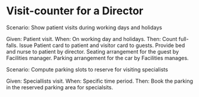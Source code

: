 # Visit-counter for a Director

Scenario: Show patient visits during working days and holidays

  Given: Patient visit.
  When: On working day and holidays.
  Then: Count full-falls.
        Issue Patient card to patient and visitor card to guests.
        Provide bed and nurse to patient by director.
        Seating arrangement for the guest by Facilities manager.
        Parking arrangement for the car by Facilities manages.

Scenario: Compute parking slots to reserve for visiting specialists

  Given: Speciallists visit.
  When: Specific time period.
  Then: Book the parking in the reserved parking area for specialsits. 

